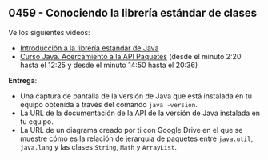 ## 0459 - Conociendo la librería estándar de clases

Ve los siguientes vídeos:
- [Introducción a la librería estandar de Java](https://www.youtube.com/watch?v=qP7MW41TQKo)
- [Curso Java. Acercamiento a la API Paquetes](https://www.youtube.com/watch?v=0M6qHYdlqpc) (desde el minuto 2:20 hasta el 12:25 y desde el minuto 14:50 hasta el 20:36)

__Entrega__:

* Una captura de pantalla de la versión de Java que está instalada en tu equipo obtenida a través del comando `java -version`.
* La URL de la documentación de la API de la versión de Java instalada en tu equipo.
* La URL de un diagrama creado por ti con Google Drive en el que se muestre cómo es la relación de jerarquía de paquetes entre `java.util`, `java.lang` y las clases `String`, `Math` y `ArrayList`.
